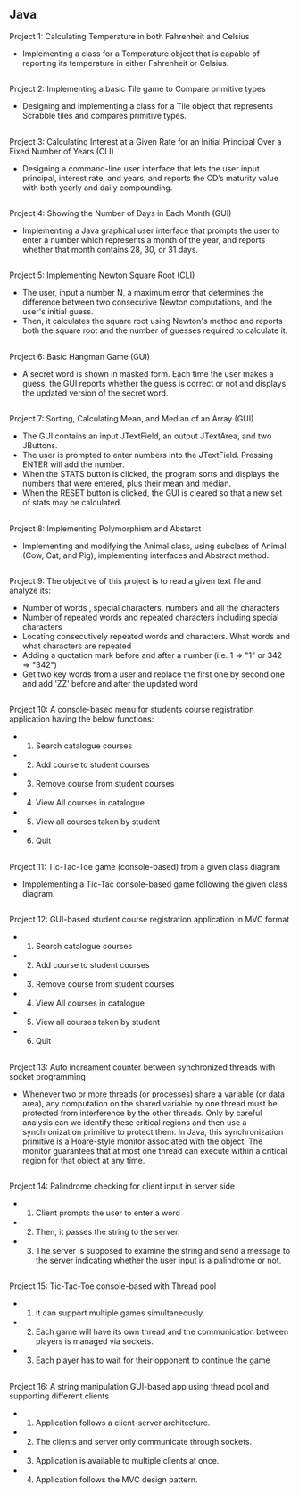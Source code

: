﻿## Java
Project 1: Calculating Temperature in both Fahrenheit and Celsius
* Implementing a class for a Temperature object that is capable of reporting its temperature in either Fahrenheit or Celsius.
##
Project 2: Implementing a basic Tile game to Compare primitive types
* Designing and implementing a class for a Tile object that represents Scrabble tiles and compares primitive types.
##
Project 3: Calculating Interest at a Given Rate for an Initial Principal Over a Fixed Number of Years (CLI)
* Designing a command-line user interface that lets the user input principal, interest rate, and years, and reports the CD’s maturity value with both yearly and daily compounding.
##
Project 4: Showing the Number of Days in Each Month (GUI)
* Implementing a Java graphical user interface that prompts the user to enter a number which represents a month of the year, and reports whether that month contains 28, 30, or 31 days.
##
Project 5: Implementing Newton Square Root (CLI)
* The user, input a number N, a maximum error that determines the difference between two consecutive Newton computations, and the user's initial guess. 
* Then, it calculates the square root using Newton's method and reports both the square root and the number of guesses required to calculate it.
##
Project 6: Basic Hangman Game (GUI)
* A secret word is shown in masked form. Each time the user makes a guess, the GUI reports whether the guess is correct or not and displays the updated version of the secret word.
##
Project 7: Sorting, Calculating Mean, and Median of an Array (GUI)
* The GUI contains an input JTextField, an output JTextArea, and two JButtons. 
* The user is prompted to enter numbers into the JTextField. Pressing ENTER will add the number. 
* When the STATS button is clicked, the program sorts and displays the numbers that were entered, plus their mean and median. 
* When the RESET button is clicked, the GUI is cleared so that a new set of stats may be calculated.
##
Project 8: Implementing Polymorphism and Abstarct
* Implementing and modifying the Animal class, using subclass of Animal (Cow, Cat, and Pig), implementing interfaces and Abstract method.
##
Project 9: The objective of this project is to read a given text file and analyze its:
* Number of words , special characters, numbers and all the characters
* Number of repeated words and repeated characters including special characters
* Locating consecutively repeated words and characters. What words and what characters are repeated
* Adding a quotation mark before and after a number (i.e. 1 => "1" or 342 => "342")
* Get two key words from a user and replace the first one by second one and add 'ZZ' before and after the updated word
##
Project 10: A console-based menu for students course registration application having the below functions:
* 1. Search catalogue courses
* 2. Add course to student courses
* 3. Remove course from student courses
* 4. View All courses in catalogue
* 5. View all courses taken by student
* 6. Quit
##
Project 11: Tic-Tac-Toe game (console-based) from a given class diagram
* Impplementing a Tic-Tac console-based game following the given class diagram.
##
Project 12: GUI-based student course registration application in MVC format
* 1. Search catalogue courses
* 2. Add course to student courses
* 3. Remove course from student courses
* 4. View All courses in catalogue
* 5. View all courses taken by student
* 6. Quit
##
Project 13: Auto increament counter between synchronized threads with socket programming
* Whenever two or more threads (or processes) share a variable (or data area), any computation on the shared variable by one thread must be protected from interference by the other threads. Only by careful analysis can we identify these critical regions and then use a synchronization primitive to protect them. In Java, this synchronization primitive is a Hoare-style monitor associated with the object. The monitor guarantees that at most one thread can execute within a critical region for that object at any time.
##
Project 14: Palindrome checking for client input in server side
* 1. Client prompts the user to enter a word
* 2. Then, it passes the string to the server.
* 3. The server is supposed to examine the string and send a message to the server indicating whether the user input is a palindrome or not.
##
Project 15: Tic-Tac-Toe console-based with Thread pool
* 1. it can support multiple games simultaneously.
* 2. Each game will have its own thread and the communication between players is managed via sockets.
* 3. Each player has to wait for their opponent to continue the game
##
Project 16: A string manipulation GUI-based app using thread pool and supporting different clients
* 1. Application follows a client-server architecture.
* 2. The clients and server only communicate through sockets.
* 3. Application is available to multiple clients at once.
* 4. Application follows the MVC design pattern.
